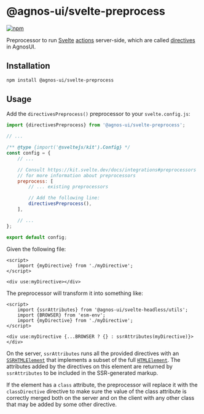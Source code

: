 # @agnos-ui/svelte-preprocess

[![npm](https://img.shields.io/npm/v/@agnos-ui/svelte-preprocess)](https://www.npmjs.com/package/@agnos-ui/svelte-preprocess)

Preprocessor to run [Svelte](https://svelte.dev/) [actions](https://svelte.dev/docs/svelte-action) server-side, which are called [directives](https://amadeusitgroup.github.io/AgnosUI/latest/docs/angular/headless/directives) in AgnosUI.

## Installation

```sh
npm install @agnos-ui/svelte-preprocess
```

## Usage

Add the `directivesPreprocess()` preprocessor to your `svelte.config.js`:

```js
import {directivesPreprocess} from '@agnos-ui/svelte-preprocess';

// ...

/** @type {import('@sveltejs/kit').Config} */
const config = {
	// ...

	// Consult https://kit.svelte.dev/docs/integrations#preprocessors
	// for more information about preprocessors
	preprocess: [
		// ... existing preprocessors

		// Add the following line:
		directivesPreprocess(),
	],

	// ...
};

export default config;
```

Given the following file:

```svelte
<script>
	import {myDirective} from './myDirective';
</script>

<div use:myDirective></div>
```

The preprocessor will transform it into something like:

```svelte
<script>
	import {ssrAttributes} from '@agnos-ui/svelte-headless/utils';
	import {BROWSER} from 'esm-env';
	import {myDirective} from './myDirective';
</script>

<div use:myDirective {...BROWSER ? {} : ssrAttributes(myDirective)}></div>
```

On the server, `ssrAttributes` runs all the provided directives with an [`SSRHTMLElement`](https://github.com/AmadeusITGroup/AgnosUI/blob/ffc1339eb60e02e07d3415efd3f6fac890c8a39d/core/src/types.ts#L94) that implements a subset of the full [`HTMLElement`](https://developer.mozilla.org/en-US/docs/Web/API/HTMLElement). The attributes added by the directives on this element are returned by `ssrAttributes` to be included in the SSR-generated markup.

If the element has a `class` attribute, the preprocessor will replace it with the `classDirective` directive to make sure the value of the class attribute is correctly merged both on the server and on the client with any other class that may be added by some other directive.
